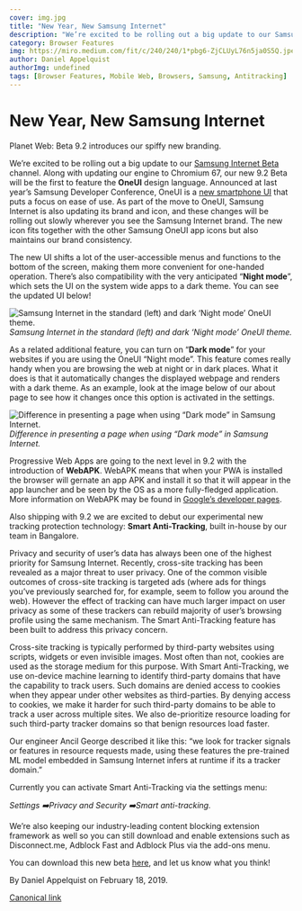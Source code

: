 ```yaml
---
cover: img.jpg
title: "New Year, New Samsung Internet"
description: "We’re excited to be rolling out a big update to our Samsung Internet Beta channel. Along with updating our engine to Chromium 67, our new 9.2 Beta will be the first to feature the OneUI design language. Announced at last year’s Samsung Developer Conference, OneUI is a new smartphone UI that puts a focus on ease of use. As part of the move to OneUI, Samsung Internet is also updating its brand and icon, and these changes will be rolling out slowly wherever you see the Samsung Internet brand. The new icon fits together with the other Samsung OneUI app icons but also maintains our brand consistency."
category: Browser Features
img: https://miro.medium.com/fit/c/240/240/1*pbg6-ZjCLUyL76n5ja0S5Q.jpeg
author: Daniel Appelquist
authorImg: undefined
tags: [Browser Features, Mobile Web, Browsers, Samsung, Antitracking]
---
```


# New Year, New Samsung Internet

Planet Web: Beta 9.2 introduces our spiffy new branding.

We’re excited to be rolling out a big update to our [Samsung Internet Beta](http://galaxy.store/internetbeta) channel. Along with updating our engine to Chromium 67, our new 9.2 Beta will be the first to feature the **OneUI** design language. Announced at last year’s Samsung Developer Conference, OneUI is a [new smartphone UI](https://www.samsung.com/global/galaxy/apps/one-ui/) that puts a focus on ease of use. As part of the move to OneUI, Samsung Internet is also updating its brand and icon, and these changes will be rolling out slowly wherever you see the Samsung Internet brand. The new icon fits together with the other Samsung OneUI app icons but also maintains our brand consistency.

The new UI shifts a lot of the user-accessible menus and functions to the bottom of the screen, making them more convenient for one-handed operation. There’s also compatibility with the very anticipated “**Night mode**”, which sets the UI on the system wide apps to a dark theme. You can see the updated UI below!

![Samsung Internet in the standard (left) and dark ‘Night mode’ OneUI theme.](https://cdn-images-1.medium.com/max/5968/1*aFzHq16pB99qZ-75gLHPww.jpeg)*Samsung Internet in the standard (left) and dark ‘Night mode’ OneUI theme.*

As a related additional feature, you can turn on “**Dark mode**” for your websites if you are using the OneUI “Night mode”. This feature comes really handy when you are browsing the web at night or in dark places. What it does is that it automatically changes the displayed webpage and renders with a dark theme. As an example, look at the image below of our about page to see how it changes once this option is activated in the settings.

![Difference in presenting a page when using “Dark mode” in Samsung Internet.](https://cdn-images-1.medium.com/max/5968/1*fAElQLTAfHTwyy3FMLoXEg.jpeg)*Difference in presenting a page when using “Dark mode” in Samsung Internet.*

Progressive Web Apps are going to the next level in 9.2 with the introduction of **WebAPK**. WebAPK means that when your PWA is installed the browser will gernate an app APK and install it so that it will appear in the app launcher and be seen by the OS as a more fully-fledged application. More information on WebAPK may be found in [Google’s developer pages](https://developers.google.com/web/fundamentals/integration/webapks).

Also shipping with 9.2 we are excited to debut our experimental new tracking protection technology: **Smart Anti-Tracking**, built in-house by our team in Bangalore.

Privacy and security of user’s data has always been one of the highest priority for Samsung Internet. Recently, cross-site tracking has been revealed as a major threat to user privacy. One of the common visible outcomes of cross-site tracking is targeted ads (where ads for things you’ve previously searched for, for example, seem to follow you around the web). However the effect of tracking can have much larger impact on user privacy as some of these trackers can rebuild majority of user’s browsing profile using the same mechanism. The Smart Anti-Tracking feature has been built to address this privacy concern.

Cross-site tracking is typically performed by third-party websites using scripts, widgets or even invisible images. Most often than not, cookies are used as the storage medium for this purpose. With Smart Anti-Tracking, we use on-device machine learning to identify third-party domains that have the capability to track users. Such domains are denied access to cookies when they appear under other websites as third-parties. By denying access to cookies, we make it harder for such third-party domains to be able to track a user across multiple sites. We also de-prioritize resource loading for such third-party tracker domains so that benign resources load faster.

Our engineer Ancil George described it like this: “we look for tracker signals or features in resource requests made, using these features the pre-trained ML model embedded in Samsung Internet infers at runtime if its a tracker domain.”

Currently you can activate Smart Anti-Tracking via the settings menu:

*Settings *➡️*Privacy and Security *➡️*Smart anti-tracking.*

We’re also keeping our industry-leading content blocking extension framework as well so you can still download and enable extensions such as Disconnect.me, Adblock Fast and Adblock Plus via the add-ons menu.

You can download this new beta [here,](http://galaxy.store/internetbeta) and let us know what you think!



By Daniel Appelquist on February 18, 2019.

[Canonical link](https://medium.com/samsung-internet-dev/new-year-new-samsung-internet-b74f282e4429)
